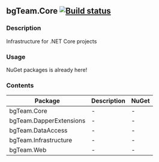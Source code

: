 ## bgTeam.Core [![Build status](https://ci.appveyor.com/api/projects/status/x34oo0dbvftcdcvv?svg=true)](https://ci.appveyor.com/project/bgTeamDev/bgteam-core)

### Description

Infrastructure for .NET Core projects

### Usage

NuGet packages is already here!

### Contents

Package  | Description | NuGet
--------| -------- | -------- 
bgTeam.Core  | - | -
bgTeam.DapperExtensions  | - | -
bgTeam.DataAccess  | - | -
bgTeam.Infrastructure  | - | -
bgTeam.Web  | - | -